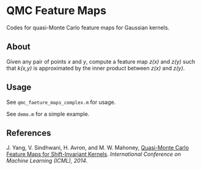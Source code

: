 # QMC Feature Maps
Codes for quasi-Monte Carlo feature maps for Gaussian kernels.

## About
Given any pair of points *x* and *y*, compute a feature map *z(x)* and *z(y)* such that *k(x,y)* is approximated by the inner product between *z(x)* and *z(y)*.

## Usage
See `qmc_faeture_maps_complex.m` for usage.

See `demo.m` for a simple example.

## References
J. Yang, V. Sindhwani, H. Avron, and M. W. Mahoney, [Quasi-Monte Carlo Feature Maps for Shift-Invariant Kernels](http://web.stanford.edu/~jiyan/publications/qmc_icml.pdf). *International Conference on Machine Learning (ICML), 2014*. 
